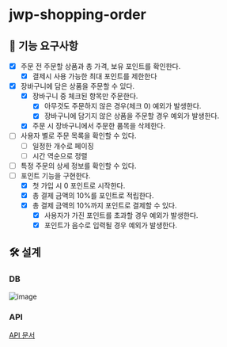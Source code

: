 # jwp-shopping-order

## 🎯 기능 요구사항

- [x]  주문 전 주문할 상품과 총 가격, 보유 포인트를 확인한다.
    - [x] 결제시 사용 가능한 최대 포인트를 제한한다
- [x]  장바구니에 담은 상품을 주문할 수 있다.
    - [x]  장바구니 중 체크된 항목만 주문한다.
        - [x]  아무것도 주문하지 않은 경우(체크 0) 예외가 발생한다.
        - [x]  장바구니에 담기지 않은 상품을 주문할 경우 예외가 발생한다.
    - [x]  주문 시 장바구니에서 주문한 품목을 삭제한다.
- [ ]  사용자 별로 주문 목록을 확인할 수 있다.
    - [ ]  일정한 개수로 페이징
    - [ ]  시간 역순으로 정렬
- [ ]  특정 주문의 상세 정보를 확인할 수 있다.
- [ ]  포인트 기능을 구현한다.
    - [x]  첫 가입 시 0 포인트로 시작한다.
    - [x]  총 결제 금액의 10%를 포인트로 적립한다.
    - [x]  총 결제 금액의 10%까지 포인트로 결제할 수 있다.
        - [x]  사용자가 가진 포인트를 초과할 경우 예외가 발생한다.
        - [x]  포인트가 음수로 입력될 경우 예외가 발생한다.

## 🛠 설계

### DB

![image️](https://github.com/woowacourse/happypeople/assets/49433615/f8e0b883-631e-42af-8e36-0bd4645ef95d)

### API

[API 문서️](http://43.200.169.154:8080/docs/docs.html)
